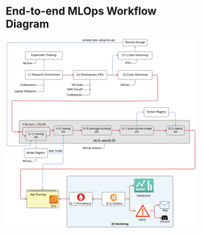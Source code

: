 # End-to-end MLOps Workflow Diagram

![workflow](https://github.com/yrajm1997/titanic-demo-ecr/blob/main/MLOps_Workflow.png)
